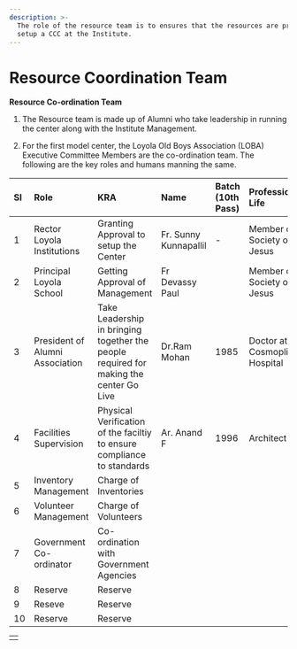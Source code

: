 ```yaml
---
description: >-
  The role of the resource team is to ensures that the resources are present to
  setup a CCC at the Institute.
---
```


# Resource Coordination Team

**Resource Co-ordination Team**  
  
1. The Resource team is made up of Alumni who take leadership in running the center along with the Institute Management.  
  
2. For the first model center, the Loyola Old Boys Association \(LOBA\) Executive Committee Members are the co-ordination team. The following are the key roles and humans manning the same.

| Sl | Role | KRA | Name | Batch \(10th Pass\) | Professional Life |
| :--- | :--- | :--- | :--- | :--- | :--- |
| 1 | Rector Loyola Institutions | Granting Approval to setup the Center | Fr. Sunny Kunnapallil | - | Member of Society of Jesus |
| 2 | Principal Loyola School | Getting Approval of Management | Fr Devassy Paul |  | Member of Society of Jesus |
| 3 | President of Alumni Association | Take Leadership in bringing together the people required for making the center Go Live | Dr.Ram Mohan | 1985 | Doctor at Cosmopliton Hospital |
| 4 | Facilities Supervision | Physical Verification of the faciltiy to ensure compliance to standards | Ar. Anand F | 1996 | Architect |
| 5 | Inventory Management | Charge of Inventories |  |  |  |
| 6 | Volunteer Management | Charge of Volunteers |  |  |  |
| 7 | Government Co-ordinator | Co-ordination with Government Agencies |  |  |  |
| 8 | Reserve | Reserve |  |  |  |
| 9 | Reseve | Reserve |  |  |  |
| 10 | Reserve | Reserve |  |  |  |


  


  


|  |
| :--- |
|  |

